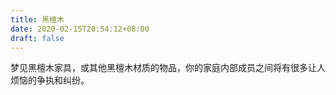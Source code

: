 ```yaml
---
title: 黑檀木
date: 2020-02-15T20:54:12+08:00
draft: false
---
```


梦见黑檀木家具，或其他黑檀木材质的物品，你的家庭内部成员之间将有很多让人烦恼的争执和纠纷。

